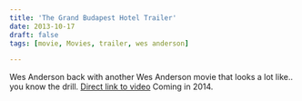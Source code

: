 ```yaml
---
title: 'The Grand Budapest Hotel Trailer'
date: 2013-10-17
draft: false
tags: [movie, Movies, trailer, wes anderson]

---
```


Wes Anderson back with another Wes Anderson movie that looks a lot like.. you know the drill. [Direct link to video](http://youtu.be/1Fg5iWmQjwk) Coming in 2014.